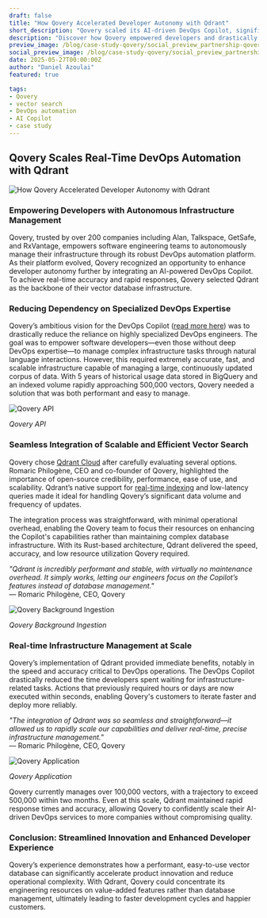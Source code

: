 ```yaml
---
draft: false
title: "How Qovery Accelerated Developer Autonomy with Qdrant"
short_description: "Qovery scaled its AI-driven DevOps Copilot, significantly accelerating infrastructure management."
description: "Discover how Qovery empowered developers and drastically reduced infrastructure management latency using Qdrant."
preview_image: /blog/case-study-qovery/social_preview_partnership-qovery.jpg
social_preview_image: /blog/case-study-qovery/social_preview_partnership-qovery.jpg
date: 2025-05-27T00:00:00Z
author: "Daniel Azoulai"
featured: true

tags:
- Qovery
- vector search
- DevOps automation
- AI Copilot
- case study
---
```


## Qovery Scales Real-Time DevOps Automation with Qdrant

![How Qovery Accelerated Developer Autonomy with Qdrant](/blog/case-study-qovery/case-study-qovery-summary-dark.png)

### Empowering Developers with Autonomous Infrastructure Management

Qovery, trusted by over 200 companies including Alan, Talkspace, GetSafe, and RxVantage, empowers software engineering teams to autonomously manage their infrastructure through its robust DevOps automation platform. As their platform evolved, Qovery recognized an opportunity to enhance developer autonomy further by integrating an AI-powered DevOps Copilot. To achieve real-time accuracy and rapid responses, Qovery selected Qdrant as the backbone of their vector database infrastructure.

### Reducing Dependency on Specialized DevOps Expertise

Qovery’s ambitious vision for the DevOps Copilot ([read more here](https://www.qovery.com/blog/how-we-built-an-agentic-devops-copilot-to-automate-infrastructure-tasks-and-beyond/)) was to drastically reduce the reliance on highly specialized DevOps engineers. The goal was to empower software developers—even those without deep DevOps expertise—to manage complex infrastructure tasks through natural language interactions. However, this required extremely accurate, fast, and scalable infrastructure capable of managing a large, continuously updated corpus of data. With 5 years of historical usage data stored in BigQuery and an indexed volume rapidly approaching 500,000 vectors, Qovery needed a solution that was both performant and easy to manage.

![Qovery API](/blog/case-study-qovery/api-qovery.png)

*Qovery API*

### Seamless Integration of Scalable and Efficient Vector Search

Qovery chose [Qdrant Cloud](https://qdrant.tech/cloud/) after carefully evaluating several options. Romaric Philogène, CEO and co-founder of Qovery, highlighted the importance of open-source credibility, performance, ease of use, and scalability. Qdrant’s native support for [real-time indexing](https://qdrant.tech/documentation/concepts/indexing/) and low-latency queries made it ideal for handling Qovery’s significant data volume and frequency of updates.

The integration process was straightforward, with minimal operational overhead, enabling the Qovery team to focus their resources on enhancing the Copilot's capabilities rather than maintaining complex database infrastructure. With its Rust-based architecture, Qdrant delivered the speed, accuracy, and low resource utilization Qovery required.

*"Qdrant is incredibly performant and stable, with virtually no maintenance overhead. It simply works, letting our engineers focus on the Copilot’s features instead of database management."*  
 — Romaric Philogène, CEO, Qovery

![Qovery Background Ingestion](/blog/case-study-qovery/background-ingestion-qovery.png)

*Qovery Background Ingestion*

### Real-time Infrastructure Management at Scale

Qovery’s implementation of Qdrant provided immediate benefits, notably in the speed and accuracy critical to DevOps operations. The DevOps Copilot drastically reduced the time developers spent waiting for infrastructure-related tasks. Actions that previously required hours or days are now executed within seconds, enabling Qovery's customers to iterate faster and deploy more reliably.

*"The integration of Qdrant was so seamless and straightforward—it allowed us to rapidly scale our capabilities and deliver real-time, precise infrastructure management."*  
 — Romaric Philogène, CEO, Qovery

![Qovery Application](/blog/case-study-qovery/devops-qovery.png)

*Qovery Application*

Qovery currently manages over 100,000 vectors, with a trajectory to exceed 500,000 within two months. Even at this scale, Qdrant maintained rapid response times and accuracy, allowing Qovery to confidently scale their AI-driven DevOps services to more companies without compromising quality.

### Conclusion: Streamlined Innovation and Enhanced Developer Experience

Qovery’s experience demonstrates how a performant, easy-to-use vector database can significantly accelerate product innovation and reduce operational complexity. With Qdrant, Qovery could concentrate its engineering resources on value-added features rather than database management, ultimately leading to faster development cycles and happier customers.